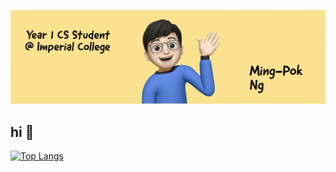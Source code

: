 ![Banner Image](./banner.png)

## hi 👋

[![Top Langs](https://github-readme-stats.vercel.app/api/top-langs/?username=mp-ng&langs_count=10&layout=compact&theme=algolia)](https://github.com/seyhanvankhan)
